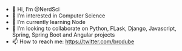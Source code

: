 - 👋 Hi, I’m @NerdSci
- 👀 I’m interested in Computer Science
- 🌱 I’m currently learning Node
- 💞️ I’m looking to collaborate on Python, FLask, Django, Javascript, Spring, Spring Boot and Angular projects
- 📫 How to reach me: https://twitter.com/brcdube

<!---
NerdSci/NerdSci is a ✨ special ✨ repository because its `README.md` (this file) appears on your GitHub profile.
You can click the Preview link to take a look at your changes.
--->
